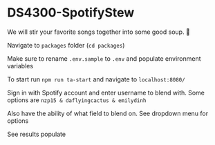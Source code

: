 # DS4300-SpotifyStew
We will stir your favorite songs together into some good soup. 🥣 

Navigate to ```packages``` folder (```cd packages```)

Make sure to rename ```.env.sample``` to ```.env``` and populate environment variables

To start run ```npm run ta-start``` and navigate to ```localhost:8080/```

Sign in with Spotify account and enter username to blend with. Some options are ```nzp15 & daflyingcactus & emilydinh```

Also have the ability of what field to blend on. See dropdown menu for options

See results populate 